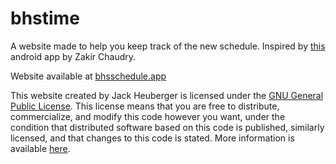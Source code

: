 # bhstime

A website made to help you keep track of the new schedule. Inspired by [this](https://play.google.com/store/apps/details?id=bhs.example.zakir.schedule) android app by Zakir Chaudry. 

Website available at [bhsschedule.app](https://bhsschedule.app)


This website created by Jack Heuberger is licensed under the [GNU General Public License](https://www.gnu.org/licenses/gpl-3.0.en.html).
This license means that you are free to distribute, commercialize, and modify this code however you want, under the condition that distributed software based on this code is published, similarly licensed, and that changes to this code is stated. More information is available [here](https://choosealicense.com/licenses/gpl-3.0/).
